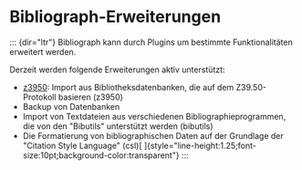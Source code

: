 Bibliograph-Erweiterungen
=========================
::: {dir="ltr"}
Bibliograph kann durch Plugins um bestimmte Funktionalitäten erweitert werden. 

Derzeit werden folgende Erweiterungen aktiv unterstützt:
-   [z3950](plugin/z3950.html): Import aus Bibliotheksdatenbanken, die auf dem Z39.50-Protokoll basieren (z3950)
-   Backup von Datenbanken
-   Import von Textdateien aus verschiedenen Bibliographieprogrammen, die von den "Bibutils" unterstützt werden (bibutils)
-   Die Formatierung von bibliographischen Daten auf der Grundlage der "Citation Style Language" (csl)[ ]{style="line-height:1.25;font-size:10pt;background-color:transparent"}
:::
